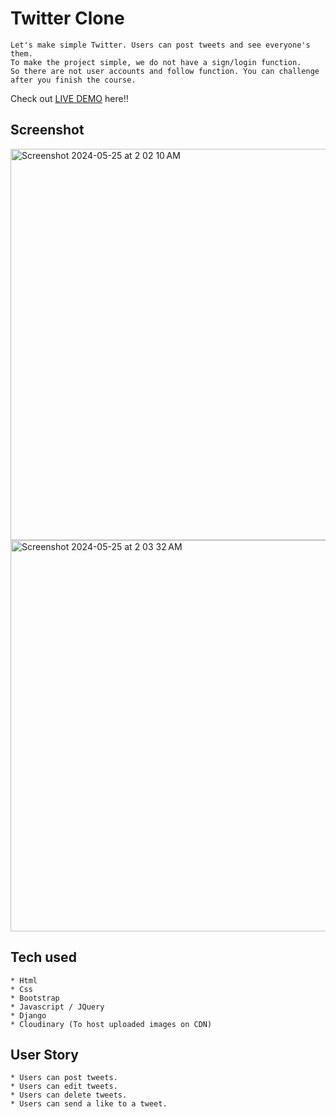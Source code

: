 # Twitter Clone
```
Let's make simple Twitter. Users can post tweets and see everyone's them.
To make the project simple, we do not have a sign/login function.
So there are not user accounts and follow function. You can challenge after you finish the course.
```

Check out [LIVE DEMO](https://final-x-clone.onrender.com/) here!!


## Screenshot
<img width="626" alt="Screenshot 2024-05-25 at 2 02 10 AM" src="![image](https://github.com/Taufeeq1996/techis-x-clone/assets/100328416/5abdf9b7-d0c7-41ca-9b67-3c0708669d76)"/>
<img width="626" alt="Screenshot 2024-05-25 at 2 03 32 AM" src="![Uploading Screenshot 2024-05-27 at 11.45.49 AM.png…]()"/>

## Tech used
```
* Html
* Css
* Bootstrap
* Javascript / JQuery
* Django
* Cloudinary (To host uploaded images on CDN)
```

## User Story
```
* Users can post tweets.
* Users can edit tweets.
* Users can delete tweets.
* Users can send a like to a tweet.
```
